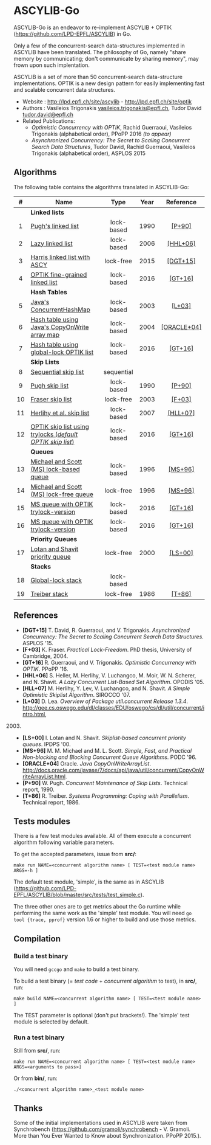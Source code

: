 ASCYLIB-Go
==========

ASCYLIB-Go is an endeavor to re-implement ASCYLIB + OPTIK (https://github.com/LPD-EPFL/ASCYLIB) in Go.

Only a few of the concurrent-search data-structures implemented in ASCYLIB have been translated.
The philosophy of Go, namely "share memory by communicating; don't communicate by sharing memory", may frown upon such implentation.

ASCYLIB is a set of more than 50 concurrent-search data-structure implementations.
OPTIK is a new design pattern for easily implementing fast and scalable concurrent data structures.

* Website             : http://lpd.epfl.ch/site/ascylib - http://lpd.epfl.ch/site/optik
* Authors             : Vasileios Trigonakis <vasileios.trigonakis@epfl.ch>,
                        Tudor David <tudor.david@epfl.ch>
* Related Publications:
  * *Optimistic Concurrency with OPTIK*,
    Rachid Guerraoui, Vasileios Trigonakis (alphabetical order),
  PPoPP 2016 *(to appear)*
  * *Asynchronized Concurrency: The Secret to Scaling Concurrent Search Data Structures*,
  Tudor David, Rachid Guerraoui, Vasileios Trigonakis (alphabetical order),
  ASPLOS 2015

Algorithms
----------

The following table contains the algorithms translated in ASCYLIB-Go:

| # |    Name                                                                               | Type       | Year | Reference                 |
|:-:|-----------|:-----:|:-----:|:-----:|
|| **Linked lists** ||||
|1|  [Pugh's linked list](./src/linkedlist_pugh.go)                                         | lock-based | 1990 | [[P+90]](#P+90)           |
|2|  [Lazy linked list](./src/linkedlist_lazy.go)                                           | lock-based | 2006 | [[HHL+06]](#HHL+06)       |
|3|  [Harris linked list with ASCY](./src/linkedlist_harris_opt.go)                         | lock-free  | 2015 | [[DGT+15]](#DGT+15)       |
|4|  [OPTIK fine-grained linked list](./src/linkedlist_optik.go)                            | lock-based | 2016 | [[GT+16]](#GT+16)         |
|| **Hash Tables** ||||
|5|  [Java's ConcurrentHashMap](./src/hashtable-java.go)                                    | lock-based | 2003 | [[L+03]](#L+03)           |
|6|  [Hash table using Java's CopyOnWrite array map](./src/hashtable-copy.go)               | lock-based | 2004 | [[ORACLE+04]](#ORACLE+04) |
|7|  [Hash table using global-lock OPTIK list](./src/hashtable-optik1.go)                   | lock-based | 2016 | [[GT+16]](#GT+16)         |
|| **Skip Lists** ||||
|8|  [Sequential skip list](./src/skiplist-seq.go)                                          | sequential |      |                           |
|9|  [Pugh skip list](./src/skiplist-pugh.go)                                               | lock-based | 1990 | [[P+90]](#P+90)           |
|10| [Fraser skip list](./src/skiplist-fraser.go)                                           | lock-free  | 2003 | [[F+03]](#F+03)           |
|11| [Herlihy et al. skip list](./src/skiplist-herlihy_lb.go)                               | lock-based | 2007 | [[HLL+07]](#HLL+07)       |
|12| [OPTIK skip list using trylocks (*default OPTIK skip list*)](./src/skiplist-optik1.go) | lock-based | 2016 | [[GT+16]](#GT+16)         |
|| **Queues** ||||
|13| [Michael and Scott (MS) lock-based queue](./src/queue-ms_lb.go)                        | lock-based | 1996 | [[MS+96]](#MS+96)         |
|14| [Michael and Scott (MS) lock-free queue](./src/queue-ms_lf.go)                         | lock-free  | 1996 | [[MS+96]](#MS+96)         |
|15| [MS queue with OPTIK trylock-version](./src/queue-optik1.go)                           | lock-based | 2016 | [[GT+16]](#GT+16)         |
|16| [MS queue with OPTIK trylock-version](./src/queue-optik2.go)                           | lock-based | 2016 | [[GT+16]](#GT+16)         |
|| **Priority Queues** ||||
|17| [Lotan and Shavit priority queue](./src/priorityqueue-lotanshavit_lf.go)               | lock-free  | 2000 | [[LS+00]](#LS+00)         |
|| **Stacks** ||||
|18| [Global-lock stack](./src/stack-lock.go)                                               | lock-based |      |                           |
|19| [Treiber stack](./src/stack-treiber.go)                                                | lock-free  | 1986 | [[T+86]](#T+86)           |

References
----------

* <a name="DGT+15">**[DGT+15]**</a>
T. David, R. Guerraoui, and V. Trigonakis.
*Asynchronized Concurrency: The Secret to Scaling Concurrent Search Data Structures*.
ASPLOS '15.
* <a name="F+03">**[F+03]**</a>
K. Fraser.
*Practical Lock-Freedom*.
PhD thesis, University of Cambridge, 2004.
* <a name="GT+16">**[GT+16]**</a>
R. Guerraoui, and V. Trigonakis.
*Optimistic Concurrency with OPTIK*.
PPoPP '16.
* <a name="HHL+06">**[HHL+06]**</a>
S. Heller, M. Herlihy, V. Luchangco, M. Moir, W. N. Scherer, and N. Shavit.
*A Lazy Concurrent List-Based Set Algorithm*.
OPODIS '05.
* <a name="HLL+07">**[HLL+07]**</a>
M. Herlihy, Y. Lev, V. Luchangco, and N. Shavit.
*A Simple Optimistic Skiplist Algorithm*.
SIROCCO '07.
* <a name="L+03">**[L+03]**</a>
D. Lea.
*Overview of Package util.concurrent Release 1.3.4*.
http://gee.cs.oswego.edu/dl/classes/EDU/oswego/cs/dl/util/concurrent/intro.html,
2003.
* <a name="LS+00">**[LS+00]**</a>
I. Lotan and N. Shavit.
*Skiplist-based concurrent priority queues*.
IPDPS '00.
* <a name="MS+96">**[MS+96]**</a>
M. M. Michael and M. L. Scott.
*Simple, Fast, and Practical Non-blocking and Blocking Concurrent Queue Algorithms*.
PODC '96.
* <a name="ORACLE+04">**[ORACLE+04]**</a>
Oracle.
*Java CopyOnWriteArrayList*.
http://docs.oracle.com/javase/7/docs/api/java/util/concurrent/CopyOnWriteArrayList.html.
* <a name="P+90">**[P+90]**</a>
W. Pugh.
*Concurrent Maintenance of Skip Lists*.
Technical report, 1990.
* <a name="T+86">**[T+86]**</a>
R. Treiber.
*Systems Programming: Coping with Parallelism*.
Technical report, 1986.

Tests modules
-------------

There is a few test modules available.
All of them execute a concurrent algorithm following variable parameters.

To get the accepted parameters, issue from **src/**:

    make run NAME=<concurrent algorithm name> [ TEST=<test module name> ARGS=-h ]

The default test module, 'simple', is the same as in ASCYLIB (https://github.com/LPD-EPFL/ASCYLIB/blob/master/src/tests/test_simple.c).

The three other ones are to get metrics about the Go runtime while performing the same work as the 'simple' test module.
You will need `go tool {trace, pprof}` version 1.6 or higher to build and use those metrics.

Compilation
-----------

### Build a test binary

You will need `gccgo` and `make` to build a test binary.

To build a test binary (= *test code* + *concurrent algorithm* to test), in **src/**, run:

    make build NAME=<concurrent algorithm name> [ TEST=<test module name> ]

The TEST parameter is optional (don't put brackets!).
The 'simple' test module is selected by default.

### Run a test binary

Still from **src/**, run:

    make run NAME=<concurrent algorithm name> [ TEST=<test module name> ARGS=<arguments to pass>]

Or from **bin/**, run:

    ./<concurrent algorithm name>_<test module name>

Thanks
------

Some of the initial implementations used in ASCYLIB were taken from Synchrobench (https://github.com/gramoli/synchrobench -  V. Gramoli. More than You Ever Wanted to Know about Synchronization. PPoPP 2015.).
